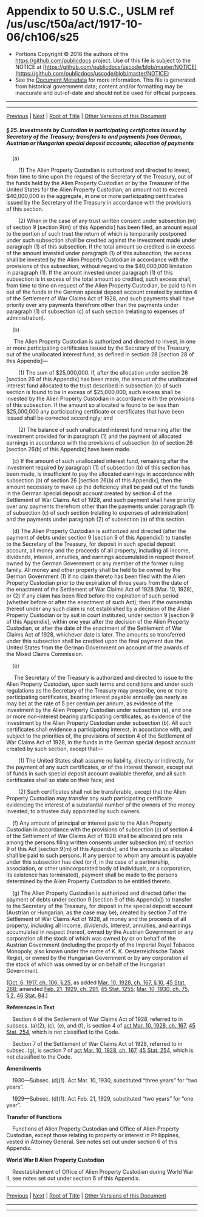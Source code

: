 ---
---

# Appendix to 50 U.S.C., USLM ref /us/usc/t50a/act/1917-10-06/ch106/s25

* Portions Copyright © 2016 the authors of the https://github.com/publicdocs project.
  Use of this file is subject to the NOTICE at [https://github.com/publicdocs/uscode/blob/master/NOTICE](https://github.com/publicdocs/uscode/blob/master/NOTICE)
* See the [Document Metadata](././../../../../../..//README.md) for more information.
  This file is generated from historical government data; content and/or formatting may be inaccurate and out-of-date and should not be used for official purposes.

----------
----------

[Previous](./../../../../../..//us/usc/t50a/act/1917-10-06/ch106/m__us_usc_t50a_act_1917-10-06_ch106_s24.md) | [Next](./../../../../../..//us/usc/t50a/act/1917-10-06/ch106/m__us_usc_t50a_act_1917-10-06_ch106_s26.md) | [Root of Title](./../../../../../../) | [Other Versions of this Document](https://publicdocs.github.io/go/links?ns=uslm&ref=%2Fus%2Fusc%2Ft50a%2Fact%2F1917-10-06%2Fch106%2Fs25)

##### § 25. Investments by Custodian in participating certificates issued by Secretary of the Treasury; transfers to and payments from German, Austrian or Hungarian special deposit accounts; allocation of payments

    (a)

        (1) The Alien Property Custodian is authorized and directed to invest, from time to time upon the request of the Secretary of the Treasury, out of the funds held by the Alien Property Custodian or by the Treasurer of the United States for the Alien Property Custodian, an amount not to exceed $40,000,000 in the aggregate, in one or more participating certificates issued by the Secretary of the Treasury in accordance with the provisions of this section.

        (2) When in the case of any trust written consent under subsection (m) of section 9 \[section 9(m) of this Appendix\] has been filed, an amount equal to the portion of such trust the return of which is temporarily postponed under such subsection shall be credited against the investment made under paragraph (1) of this subsection. If the total amount so credited is in excess of the amount invested under paragraph (1) of this subsection, the excess shall be invested by the Alien Property Custodian in accordance with the provisions of this subsection, without regard to the $40,000,000 limitation in paragraph (1). If the amount invested under paragraph (1) of this subsection is in excess of the total amount so credited, such excess shall, from time to time on request of the Alien Property Custodian, be paid to him out of the funds in the German special deposit account created by section 4 of the Settlement of War Claims Act of 1928, and such payments shall have priority over any payments therefrom other than the payments under paragraph (1) of subsection (c) of such section (relating to expenses of administration).

    (b)

     The Alien Property Custodian is authorized and directed to invest, in one or more participating certificates issued by the Secretary of the Treasury, out of the unallocated interest fund, as defined in section 28 \[section 28 of this Appendix\]—

        (1) The sum of $25,000,000. If, after the allocation under section 26 \[section 26 of this Appendix\] has been made, the amount of the unallocated interest fund allocated to the trust described in subsection (c) of such section is found to be in excess of $25,000,000, such excess shall be invested by the Alien Property Custodian in accordance with the provisions of this subsection. If the amount so allocated is found to be less than $25,000,000 any participating certificate or certificates that have been issued shall be corrected accordingly; and

        (2) The balance of such unallocated interest fund remaining after the investment provided for in paragraph (1) and the payment of allocated earnings in accordance with the provisions of subsection (b) of section 26 \[section 26(b) of this Appendix\] have been made.

    (c) If the amount of such unallocated interest fund, remaining after the investment required by paragraph (1) of subsection (b) of this section has been made, is insufficient to pay the allocated earnings in accordance with subsection (b) of section 26 \[section 26(b) of this Appendix\], then the amount necessary to make up the deficiency shall be paid out of the funds in the German special deposit account created by section 4 of the Settlement of War Claims Act of 1928, and such payment shall have priority over any payments therefrom other than the payments under paragraph (1) of subsection (c) of such section (relating to expenses of administration) and the payments under paragraph (2) of subsection (a) of this section.

    (d) The Alien Property Custodian is authorized and directed (after the payment of debts under section 9 \[section 9 of this Appendix\]) to transfer to the Secretary of the Treasury, for deposit in such special deposit account, all money and the proceeds of all property, including all income, dividends, interest, annuities, and earnings accumulated in respect thereof, owned by the German Government or any member of the former ruling family. All money and other property shall be held to be owned by the German Government (1) if no claim thereto has been filed with the Alien Property Custodian prior to the expiration of three years from the date of the enactment of the Settlement of War Claims Act of 1928 \[Mar. 10, 1928\], or (2) if any claim has been filed before the expiration of such period (whether before or after the enactment of such Act), then if the ownership thereof under any such claim is not established by a decision of the Alien Property Custodian or by suit in court instituted, under section 9 \[section 9 of this Appendix\], within one year after the decision of the Alien Property Custodian, or after the date of the enactment of the Settlement of War Claims Act of 1928, whichever date is later. The amounts so transferred under this subsection shall be credited upon the final payment due the United States from the German Government on account of the awards of the Mixed Claims Commission.

    (e)

     The Secretary of the Treasury is authorized and directed to issue to the Alien Property Custodian, upon such terms and conditions and under such regulations as the Secretary of the Treasury may prescribe, one or more participating certificates, bearing interest payable annually (as nearly as may be) at the rate of 5 per centum per annum, as evidence of the investment by the Alien Property Custodian under subsection (a), and one or more non-interest bearing participating certificates, as evidence of the investment by the Alien Property Custodian under subsection (b). All such certificates shall evidence a participating interest, in accordance with, and subject to the priorities of, the provisions of section 4 of the Settlement of War Claims Act of 1928, in the funds in the German special deposit account created by such section, except that—

        (1) The United States shall assume no liability, directly or indirectly, for the payment of any such certificates, or of the interest thereon, except out of funds in such special deposit account available therefor, and all such certificates shall so state on their face; and

        (2) Such certificates shall not be transferable, except that the Alien Property Custodian may transfer any such participating certificate evidencing the interest of a substantial number of the owners of the money invested, to a trustee duly appointed by such owners.

    (f) Any amount of principal or interest paid to the Alien Property Custodian in accordance with the provisions of subsection (c) of section 4 of the Settlement of War Claims Act of 1928 shall be allocated pro rata among the persons filing written consents under subsection (m) of section 9 of this Act \[section 9(m) of this Appendix\], and the amounts so allocated shall be paid to such persons. If any person to whom any amount is payable under this subsection has died (or if, in the case of a partnership, association, or other unincorporated body of individuals, or a corporation, its existence has terminated), payment shall be made to the persons determined by the Alien Property Custodian to be entitled thereto.

    (g) The Alien Property Custodian is authorized and directed (after the payment of debts under section 9 \[section 9 of this Appendix\]) to transfer to the Secretary of the Treasury, for deposit in the special deposit account (Austrian or Hungarian, as the case may be), created by section 7 of the Settlement of War Claims Act of 1928, all money and the proceeds of all property, including all income, dividends, interest, annuities, and earnings accumulated in respect thereof, owned by the Austrian Government or any corporation all the stock of which was owned by or on behalf of the Austrian Government (including the property of the Imperial Royal Tobacco Monopoly, also known under the name of K. K. Oesterreichische Tabak Regie), or owned by the Hungarian Government or by any corporation all the stock of which was owned by or on behalf of the Hungarian Government.

([Oct. 6, 1917, ch. 106, § 25][/us/act/1917-10-06/ch106/s25], as added [Mar. 10, 1928, ch. 167, § 10][/us/act/1928-03-10/ch167/s10], [45 Stat. 268][/us/stat/45/268]; amended [Feb. 21, 1929, ch. 291][/us/act/1929-02-21/ch291], [45 Stat. 1255][/us/stat/45/1255]; [Mar. 10, 1930, ch. 75, § 2][/us/act/1930-03-10/ch75/s2], [46 Stat. 84][/us/stat/46/84].)

 __References in Text__ 

    Section 4 of the Settlement of War Claims Act of 1928, referred to in subsecs. (a)(2), (c), (e), and (f), is section 4 of [act Mar. 10, 1928, ch. 167][/us/act/1928-03-10/ch167], [45 Stat. 254][/us/stat/45/254], which is not classified to the Code.

    Section 7 of the Settlement of War Claims Act of 1928, referred to in subsec. (g), is section 7 of [act Mar. 10, 1928, ch. 167][/us/act/1928-03-10/ch167], [45 Stat. 254][/us/stat/45/254], which is not classified to the Code.

 __Amendments__ 

    1930—Subsec. (d)(1). Act Mar. 10, 1930, substituted “three years” for “two years”.

    1929—Subsec. (d)(1). Act Feb. 21, 1929, substituted “two years” for “one year”.

 __Transfer of Functions__ 

    Functions of Alien Property Custodian and Office of Alien Property Custodian, except those relating to property or interest in Philippines, vested in Attorney General. See notes set out under section 6 of this Appendix.

 __World War II Alien Property Custodian__ 

    Reestablishment of Office of Alien Property Custodian during World War II, see notes set out under section 6 of this Appendix.

----------

[Previous](./../../../../../..//us/usc/t50a/act/1917-10-06/ch106/m__us_usc_t50a_act_1917-10-06_ch106_s24.md) | [Next](./../../../../../..//us/usc/t50a/act/1917-10-06/ch106/m__us_usc_t50a_act_1917-10-06_ch106_s26.md) | [Root of Title](./../../../../../../) | [Other Versions of this Document](https://publicdocs.github.io/go/links?ns=uslm&ref=%2Fus%2Fusc%2Ft50a%2Fact%2F1917-10-06%2Fch106%2Fs25)

----------
----------

[/us/act/1917-10-06/ch106/s25]: https://publicdocs.github.io/go/links?ns=uslm&ref=%2Fus%2Fact%2F1917-10-06%2Fch106%2Fs25
[/us/act/1928-03-10/ch167/s10]: https://publicdocs.github.io/go/links?ns=uslm&ref=%2Fus%2Fact%2F1928-03-10%2Fch167%2Fs10
[/us/stat/45/268]: https://publicdocs.github.io/go/links?ns=uslm&ref=%2Fus%2Fstat%2F45%2F268
[/us/act/1929-02-21/ch291]: https://publicdocs.github.io/go/links?ns=uslm&ref=%2Fus%2Fact%2F1929-02-21%2Fch291
[/us/stat/45/1255]: https://publicdocs.github.io/go/links?ns=uslm&ref=%2Fus%2Fstat%2F45%2F1255
[/us/act/1930-03-10/ch75/s2]: https://publicdocs.github.io/go/links?ns=uslm&ref=%2Fus%2Fact%2F1930-03-10%2Fch75%2Fs2
[/us/stat/46/84]: https://publicdocs.github.io/go/links?ns=uslm&ref=%2Fus%2Fstat%2F46%2F84
[/us/act/1928-03-10/ch167]: https://publicdocs.github.io/go/links?ns=uslm&ref=%2Fus%2Fact%2F1928-03-10%2Fch167
[/us/stat/45/254]: https://publicdocs.github.io/go/links?ns=uslm&ref=%2Fus%2Fstat%2F45%2F254
[/us/act/1928-03-10/ch167]: https://publicdocs.github.io/go/links?ns=uslm&ref=%2Fus%2Fact%2F1928-03-10%2Fch167
[/us/stat/45/254]: https://publicdocs.github.io/go/links?ns=uslm&ref=%2Fus%2Fstat%2F45%2F254


